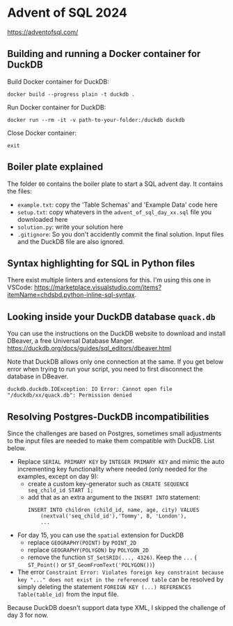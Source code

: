 # Advent of SQL 2024

https://adventofsql.com/

## Building and running a Docker container for DuckDB
Build Docker container for DuckDB:

```
docker build --progress plain -t duckdb .
```

Run Docker container for DuckDB:

```
docker run --rm -it -v path-to-your-folder:/duckdb duckdb
```

Close Docker container:
```
exit
```

## Boiler plate explained

The folder `00` contains the boiler plate to start a SQL advent day.
It contains the files:
- `example.txt`: copy the 'Table Schemas' and 'Example Data' code here
- `setup.txt`: copy whatevers in the `advent_of_sql_day_xx.sql` file you downloaded here
- `solution.py`: write your solution here
- `.gitignore`: So you don't accidently commit the final solution. Input files and the DuckDB file are also ignored.

## Syntax highlighting for SQL in Python files

There exist multiple linters and extensions for this. I'm using this one in VSCode: https://marketplace.visualstudio.com/items?itemName=chdsbd.python-inline-sql-syntax.

## Looking inside your DuckDB database `quack.db`

You can use the instructions on the DuckDB website to download and install DBeaver, a free Universal Database Manger.\
https://duckdb.org/docs/guides/sql_editors/dbeaver.html

Note that DuckDB allows only one connection at the same. If you get below error when trying to run your script, you need to first disconnect the database in DBeaver.
```
duckdb.duckdb.IOException: IO Error: Cannot open file "/duckdb/xx/quack.db": Permission denied
```

## Resolving Postgres-DuckDB incompatibilities

Since the challenges are based on Postgres, sometimes small adjustments to the input files are needed to make them compatible with DuckDB. List below.
- Replace `SERIAL PRIMARY KEY` by `INTEGER PRIMARY KEY` and mimic the auto incrementing key functionality where needed (only needed for the examples, except on day 9):
    - create a custom key-generator such as `CREATE SEQUENCE seq_child_id START 1;`
    - add that as an extra argument to the `INSERT INTO` statement:
        ```
        INSERT INTO children (child_id, name, age, city) VALUES
            (nextval('seq_child_id'),'Tommy', 8, 'London'),
            ...
        ```
- For day 15, you can use the `spatial` extension for DuckDB
    - replace `GEOGRAPHY(POINT)` by `POINT_2D`
    - replace `GEOGRAPHY(POLYGON)` by `POLYGON_2D`
    - remove the function `ST_SetSRID(..., 4326)`. Keep the `...` ( `ST_Point()` or `ST_GeomFromText('POLYGON())`)
- The error `Constraint Error: Violates foreign key constraint because key "..." does not exist in the referenced table` can be resolved by simply deleting the statement `FOREIGN KEY (...) REFERENCES Table(table_id)` from the input file.

Because DuckDB doesn't support data type XML, I skipped the challenge of day 3 for now.
